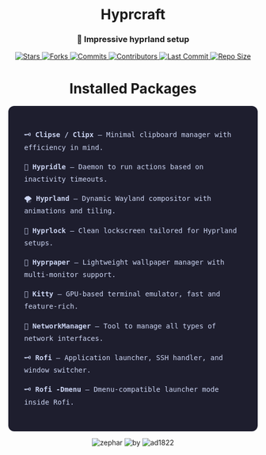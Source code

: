 <h1 align="center">Hyprcraft</h1>

<h3 align="center">🍂 Impressive hyprland setup</h3>

<p align="center">
  <a href="https://github.com/zephardev/hyprcraft/stargazers">
    <img src="https://img.shields.io/github/stars/zephardev/hyprcraft?style=for-the-badge&label=Stars&labelColor=1e1e2e&color=cba6f7&logo=starship&logoColor=white" alt="Stars" />
  </a>
  <a href="https://github.com/zephardev/hyprcraft/network/members">
    <img src="https://img.shields.io/github/forks/zephardev/hyprcraft?style=for-the-badge&label=Forks&labelColor=1e1e2e&color=eba0ac&logo=matrix&logoColor=white" alt="Forks" />
  </a>
  <a href="https://github.com/zephardev/hyprcraft/commits">
    <img src="https://img.shields.io/github/commit-activity/y/zephardev/hyprcraft?style=for-the-badge&label=Commits&labelColor=1e1e2e&color=f5c2e7&logo=nixos&logoColor=white" alt="Commits" />
  </a>
  <a href="https://github.com/zephardev/hyprcraft/graphs/contributors">
    <img src="https://img.shields.io/github/contributors/zephardev/hyprcraft?style=for-the-badge&label=Contributors&labelColor=1e1e2e&color=f9e2af&logo=openstack&logoColor=white" alt="Contributors" />
  </a>
  <a href="https://github.com/zephardev/hyprcraft/commits/master">
    <img src="https://img.shields.io/github/last-commit/zephardev/hyprcraft?style=for-the-badge&label=Last%20Commit&labelColor=1e1e2e&color=eba0ac&logo=codeberg&logoColor=white" alt="Last Commit" />
  </a>
  <a href="https://github.com/zephardev/hyprcraft">
    <img src="https://img.shields.io/github/repo-size/zephardev/hyprcraft?style=for-the-badge&label=Repo%20Size&labelColor=1e1e2e&color=f5c2e7&logo=appwrite&logoColor=white" alt="Repo Size" />
  </a>
</p>

<h1 align="center">Installed Packages</h1>

<div style="background-color: #1e1e2e; color: #cdd6f4; font-family: 'JetBrainsMono Nerd Font', monospace; padding: 2rem; border-radius: 12px; max-width: 750px; margin: auto; line-height: 1.8;">

  <p>🗝️ <b>Clipse / Clipx</b> — Minimal clipboard manager with efficiency in mind.</p>
  <p>🍂 <b>Hypridle</b> — Daemon to run actions based on inactivity timeouts.</p>
  <p>🌪️ <b>Hyprland</b> — Dynamic Wayland compositor with animations and tiling.</p>
  <p>🍁 <b>Hyprlock</b> — Clean lockscreen tailored for Hyprland setups.</p>
  <p>🌊 <b>Hyprpaper</b> — Lightweight wallpaper manager with multi-monitor support.</p>
  <p>🌴 <b>Kitty</b> — GPU-based terminal emulator, fast and feature-rich.</p>
  <p>🦅 <b>NetworkManager</b> — Tool to manage all types of network interfaces.</p>
  <p>🗝️ <b>Rofi</b> — Application launcher, SSH handler, and window switcher.</p>
  <p>🗝️ <b>Rofi -Dmenu</b> — Dmenu-compatible launcher mode inside Rofi.</p>

</div>

<p align="center">
  <img src="https://img.shields.io/badge/zephar-1e1e2e?style=for-the-badge&labelColor=1e1e2e&color=cba6f7&logo=sublime-text&logoColor=white" alt="zephar" />
  <img src="https://img.shields.io/badge/by-1e1e2e?style=for-the-badge&labelColor=1e1e2e&color=94e2d5&logo=gitbook&logoColor=white" alt="by" />
  <img src="https://img.shields.io/badge/ad1822-1e1e2e?style=for-the-badge&labelColor=1e1e2e&color=eba0ac&logo=semantic-release&logoColor=white" alt="ad1822" />
</p>